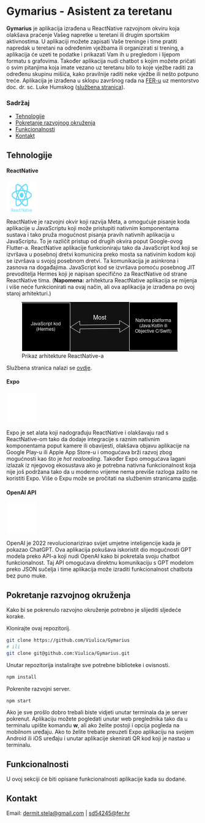 # Gymarius - Asistent za teretanu

**Gymarius** je aplikacija izrađena u ReactNative razvojnom okviru koja olakšava praćenje Vašeg napretke u teretani ili drugim sportskim aktivnostima. U aplikaciji možete zapisati Vaše treninge i time pratiti napredak u teretani na određenim vježbama ili organizirati si trening, a aplikacija će uzeti te podatke i prikazati Vam ih u pregledom i lijepom formatu s grafovima. Također aplikacija nudi chatbot s kojim možete pričati o svim pitanjima koja imate vezano uz teretanu bilo to koje vježbe raditi za određenu skupinu mišića, kako pravilnije raditi neke vježbe ili nešto potpuno treće. Aplikacija je izrađena u sklopu završnog rada na [FER-u](https://www.fer.unizg.hr) uz mentorstvo doc. dr. sc. Luke Humskog ([službena stranica](https://www.fer.unizg.hr/luka.humski)).

### Sadržaj

- [Tehnologije](#tehnologije)
- [Pokretanje razvojnog okruženja](#pokretanje)
- [Funkcionalnosti](#funkcionalnosti)
- [Kontakt](#kontakt)

## Tehnologije

#### ReactNative

<img src="repo-assets/react-native-1.svg" width="80" height="80" alt="React Native logo" />

ReactNative je razvojni okvir koji razvija Meta, a omogućuje pisanje koda aplikacije u JavaScriptu koji može pristupiti nativnim komponentama sustava i tako pruža mogućnost pisanja pravih nativnih aplikacija u JavaScriptu. To je različit pristup od drugih okvira poput Google-ovog Flutter-a. ReactNative aplikacije funkcioniraju tako da JavaScript kod koji se izvršava u posebnoj dretvi komunicira preko mosta sa nativinim kodom koji se izvršava u svojoj posebnom dretvi. Ta komunikacija je asinkrona i zasnova na događajima. JavaScript kod se izvršava pomoću posebnog JIT prevoditelja Hermes koji je napisan specifično za ReactNative od strane ReactNative tima. (**Napomena:** arhitektura ReactNative aplikacija se mijenja i više neće funkcionirati na ovaj način, ali ova aplikacija je izrađena po ovoj staroj arhitekturi.)

<figure>
    <img src="repo-assets/JsUNative.png" alt="Slika arhitekture">
    <figcaption>Prikaz arhitekture ReactNative-a</figcaption>
</figure>

Službena stranica nalazi se [ovdje](https://reactnative.dev/).

#### Expo

<img src="repo-assets/expo_logo.svg" width="80" height="80" alt="Expo logo" />

Expo je set alata koji nadograđuju ReactNative i olakšavaju rad s ReactNative-om tako da dodaje integracije s raznim nativnim komponentama poput kamere ili obavijesti, olakšava objavu aplikacije na Google Play-u ili Apple App Store-u i omogućava brži razvoj zbog mogućnosti kao što je _hot realoading_. Također Expo omogućava lagani izlazak iz njegovog ekosustava ako je potrebna nativna funkcionalnost koja nije još podržana tako da u moderno vrijeme nema previše razloga zašto ne koristiti Expo. Više o Expu može se pročitati na službenim stranicama [ovdje](https://expo.dev/).

#### OpenAI API

<img src="repo-assets/openai.svg" width="80" height="80" alt="OpenAI logo" />

OpenAI je 2022 revolucionarizirao svijet umjetne inteligencije kada je pokazao ChatGPT. Ova aplikacija pokušava iskoristit dio mogućnosti GPT modela preko API-a koji nudi OpenAI kako bi pokretala svoju chatbot funkcionalnost. Taj API omogućava direktnu komunikaciju s GPT modelom preko JSON sučelja i time aplikacija može izraditi funkcionalnost chatbota bez puno muke.

<a id="pokretanje"></a>

## Pokretanje razvojnog okruženja

Kako bi se pokrenulo razvojno okruženje potrebno je slijediti sljedeće korake.

Klonirajte ovaj repozitorij.

```bash
git clone https://github.com/Viulica/Gymarius
# ili
git clone git@github.com:Viulica/Gymarius.git
```

Unutar repozitorija instalirajte sve potrebne biblioteke i ovisnosti.

```bash
npm install
```

Pokrenite razvojni server.

```bash
npm start
```

Ako je sve prošlo dobro trebali biste vidjeti unutar terminala da je server pokrenut. Aplikaciju možete pogledati unutar web preglednika tako da u terminalu upište komandu **w**, ali ako želite postoji i opcija pogleda na mobilnom uređaju. Ako to želite trebate preuzeti Expo aplikaciju na svojem Android ili iOS uređaju i unutar aplikacije skenirati QR kod koji je nastao u terminalu.

## Funkcionalnosti

U ovoj sekciji će biti opisane funkcionalnosti aplikacije kada su dodane.

## Kontakt

Email: dermit.stela@gmail.com | sd54245@fer.hr
